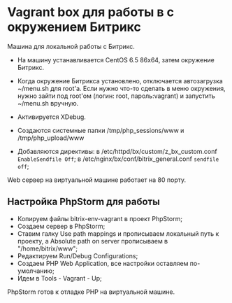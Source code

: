 # Vagrant box для работы в с окружением Битрикс

Машина для локальной работы с Битрикс. 

* На машину устанавливается CentOS 6.5 86x64, затем окружение Битрикс. 

* Когда окружение Битрикса установлено, отключается автозагрузка ~/menu.sh для root'а. 
Если нужно что-то сделать в меню окружения, нужно зайти под root'ом (логин: root, пароль:vagrant) и запустить ~/menu.sh вручную.

* Активируется XDebug.

* Создаются системные папки /tmp/php_sessions/www и /tmp/php_upload/www

* Добавляются директивы: в /etc/httpd/bx/custom/z_bx_custom.conf `EnableSendfile Off`; в /etc/nginx/bx/conf/bitrix_general.conf `sendfile off`;

Web сервер на виртуальной машине работает на 80 порту.

## Настройка PhpStorm для работы

 * Копируем файлы bitrix-env-vagrant в проект PhpStorm;
 * Создаем сервер в PhpStorm;
 * Ставим галку Use path mappings и прописываем локальный путь к проекту, а Absolute path on server прописываем в "/home/bitrix/www";
 * Редактируем Run/Debug Configurations;
 * Создаем PHP Web Application, все настройки оставляем по-умолчанию;
 * Идем в Tools - Vagrant - Up;

PhpStorm готов к отладке PHP на виртуальной машине.
